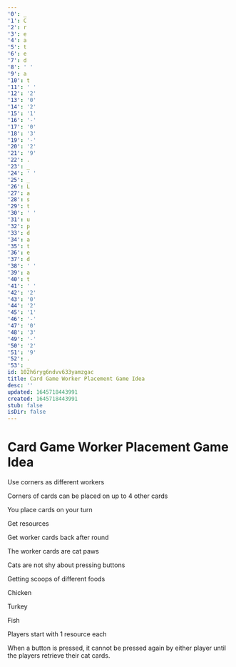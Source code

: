 ```yaml
---
'0': _
'1': C
'2': r
'3': e
'4': a
'5': t
'6': e
'7': d
'8': ' '
'9': a
'10': t
'11': ' '
'12': '2'
'13': '0'
'14': '2'
'15': '1'
'16': '-'
'17': '0'
'18': '3'
'19': '-'
'20': '2'
'21': '9'
'22': .
'23': _
'24': ' '
'25': _
'26': L
'27': a
'28': s
'29': t
'30': ' '
'31': u
'32': p
'33': d
'34': a
'35': t
'36': e
'37': d
'38': ' '
'39': a
'40': t
'41': ' '
'42': '2'
'43': '0'
'44': '2'
'45': '1'
'46': '-'
'47': '0'
'48': '3'
'49': '-'
'50': '2'
'51': '9'
'52': .
'53': _
id: 102h6ryg6ndvv633yamzgac
title: Card Game Worker Placement Game Idea
desc: ''
updated: 1645718443991
created: 1645718443991
stub: false
isDir: false
---
```


# Card Game Worker Placement Game Idea


Use corners as different workers

Corners of cards can be placed on up to 4 other cards

You place cards on your turn

Get resources

Get worker cards back after round

The worker cards are cat paws

Cats are not shy about pressing buttons

Getting scoops of different foods

Chicken

Turkey

Fish

Players start with 1 resource each

When a button is pressed, it cannot be pressed again by either player until the players retrieve their cat cards.

